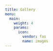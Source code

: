 ```yaml
---
title: Gallery
menu:
  main:
    weight: 4
    params:
      icon:
        vendor: fas
        name: images
---
```

